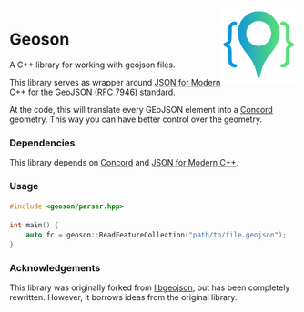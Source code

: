 
<img align="right" width="26%" src="./misc/logo.png">

Geoson
===

A C++ library for working with geojson files.


This library serves as wrapper around [JSON for Modern C++](https://github.com/nlohmann/json) for the GeoJSON ([RFC 7946](https://tools.ietf.org/html/rfc7946)) standard.

At the code, this will translate every GEoJSON element into a [Concord](https://github.com/smolfetch/concord) geometry. This way you can have better control over the geometry.

### Dependencies

This library depends on [Concord](https://github.com/smolfetch/concord) and [JSON for Modern C++](https://github.com/nlohmann/json).

### Usage

```cpp
#include <geoson/parser.hpp>

int main() {
    auto fc = geoson::ReadFeatureCollection("path/to/file.geojson");
}
```

### Acknowledgements

This library was originally forked from [libgeojson](https://github.com/psalvaggio/libgeojson), but has been completely rewritten. However, it borrows ideas from the original library.
